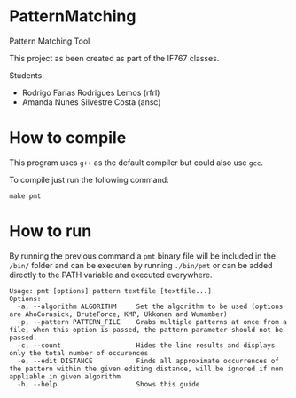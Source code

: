 # PatternMatching
Pattern Matching Tool

This project as been created as part of the IF767 classes.

Students:
 - Rodrigo Farias Rodrigues Lemos (rfrl)
 - Amanda Nunes Silvestre Costa (ansc)

# How to compile

This program uses `g++` as the default compiler but could also use `gcc`.

To compile just run the following command:

`make pmt`

# How to run

By running the previous command a `pmt` binary file will be included in the `/bin/` folder and can be executen by running `./bin/pmt` or can be added directly to the PATH variable and executed everywhere.


```
Usage: pmt [options] pattern textfile [textfile...]
Options:
  -a, --algorithm ALGORITHM     Set the algorithm to be used (options are AhoCorasick, BruteForce, KMP, Ukkonen and Wumamber)
  -p, --pattern PATTERN_FILE    Grabs multiple patterns at once from a file, when this option is passed, the pattern parameter should not be passed.
  -c, --count                   Hides the line results and displays only the total number of occurences
  -e, --edit DISTANCE           Finds all approximate occurrences of the pattern within the given editing distance, will be ignored if non appliable in given algorithm
  -h, --help                    Shows this guide
```